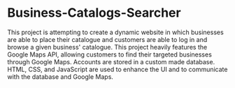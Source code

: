 # Business-Catalogs-Searcher

This project is attempting to create a dynamic website in which businesses are able to place their catalogue and customers are able to log in and browse a given business' catalogue. This project heavily features the Google Maps API, allowing customers to find their targeted businesses through Google Maps. Accounts are stored in a custom made database. HTML, CSS, and JavaScript are used to enhance the UI and to communicate with the database and Google Maps.
